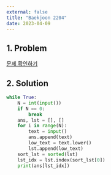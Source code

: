 ```yaml
---
external: false
title: "Baekjoon 2204"
date: 2023-04-09
---
```


## 1. Problem

[문제 확인하기](https://www.acmicpc.net/problem/2204)

## 2. Solution

```python
while True:
    N = int(input())
    if N == 0:
        break
    ans, lst = [], []
    for i in range(N):
        text = input()
        ans.append(text)
        low_text = text.lower()
        lst.append(low_text)
    sort_lst = sorted(lst)
    lst_idx = lst.index(sort_lst[0])
    print(ans[lst_idx])
```
